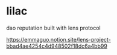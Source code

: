 # lilac
dao reputation built with lens protocol

https://emmaguo.notion.site/lens-project-bbad4ae4254c4d948502f18dc6a4bb99
